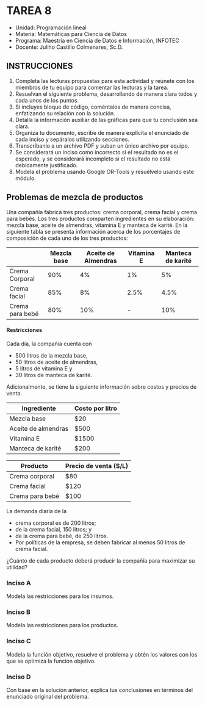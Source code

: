 # TAREA 8

* Unidad: Programación lineal
* Materia: Matemáticas para Ciencia de Datos
* Programa: Maestría en Ciencia de Datos e Información, INFOTEC
* Docente:  Juliho Castillo Colmenares, Sc.D.

## INSTRUCCIONES

1. Completa las lecturas propuestas para esta actividad y reúnete con los miembros de tu equipo para comentar las lecturas y la tarea.
2. Resuelvan el siguiente problema, desarrollando de manera clara todos y cada unos de los puntos.
3. Si incluyes bloque de código, coméntalos de manera concisa, enfatizando su relación con la solución.
4. Detalla la información auxiliar de las gráficas para que tu conclusión sea clara.  
5. Organiza tu documento, escribe de manera explícita el enunciado de cada inciso y sepáralos utilizando secciones.
6. Transcríbanlo a un archivo PDF y suban un único archivo por equipo. 
7. Se considerará un inciso como incorrecto si el resultado no es el esperado, y se considerará incompleto si el resultado no está debidamente justificado.
8. Modela el problema usando Google OR-Tools y resuélvelo usando este módulo. 

## Problemas de mezcla de productos

Una compañía fabrica tres productos: crema corporal, crema facial y crema para bebés. Los tres productos
comparten ingredientes en su elaboración: mezcla base, aceite de almendras, vitamina E y manteca
de karité. En la siguiente tabla se presenta información acerca de los porcentajes de composición de cada
uno de los tres productos:

| <space> | Mezcla base | Aceite de Almendras | Vitamina E | Manteca de karité |
|---|-------------|---------------------|------------|-------------------|
|Crema Corporal| 90% | 4% | 1% | 5% |
|Crema facial  | 85% | 8% | 2.5% | 4.5% |
|Crema para bebé | 80% | 10% | - | 10% |

#### Restricciones

Cada día, la compañía cuenta con 
* 500 litros de la mezcla base, 
* 50 litros de aceite de almendras, 
* 5 litros de vitamina E y 
* 30 litros de manteca de karité. 

Adicionalmente, se tiene la siguiente información sobre costos y precios de venta.

| Ingrediente | Costo por litro |
|-------------|-----------------|
|Mezcla base  | \$20 |
|Aceite de almendras | \$500 |
|Vitamina E | \$1500 |
|Manteca de karité | \$200 |



| Producto | Precio de venta (\$/L) |
|----------|------------------------|
|Crema corporal | \$80 |
|Crema facial | \$120 |
|Crema para bebé | \$100 |



La demanda diaria de la 
* crema corporal es de 200 litros; 
* de la crema facial, 150 litros; y 
* de la crema para bebé, de 250 litros. 
* Por políticas de la empresa, se deben fabricar al menos 50 litros de crema facial.

¿Cuánto de cada producto deberá producir la compañía para maximizar su utilidad?

### Inciso A

Modela las restricciones para los insumos.

### Inciso B

Modela las restricciones para los productos. 

### Inciso C

Modela la función objetivo, resuelve el problema y obtén los valores con los que se optimiza la función objetivo. 

### Inciso D

Con base en la solución anterior, explica tus conclusiones en términos del enunciado original del problema.